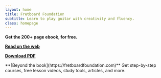 ```yaml
---
layout: home
title: Fretboard Foundation
subtitle: Learn to play guitar with creativity and fluency.
class: homepage
---
```


<div class="font-larger" markdown="block">

**Get the 200+ page ebook, for free.**

**[Read on the web](book.html)**

**[Download PDF](https://pages.fretboardfoundation.com/pdf)**

</div>

<span class="font-larger" markdown="block">
**[Beyond the book](https://fretboardfoundation.com)**  
</span>
Get step-by-step courses, free lesson videos, study tools, articles, and more.

<div style="margin-bottom: 50px;"></div>
<div></div>
